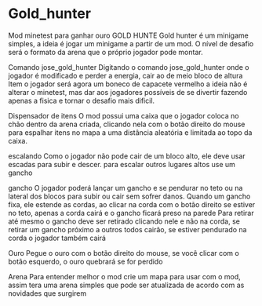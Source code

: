# Gold_hunter
Mod minetest para ganhar ouro
GOLD HUNTE Gold hunter é um minigame simples, a ideia é jogar um minigame a partir de um mod. O nível de desafio será o formato da arena que o próprio jogador pode montar.

Comando jose_gold_hunter
Digitando o comando jose_gold_hunter onde o jogador é modificado e perder a energia, cair ao de meio bloco de altura Item o jogador será agora um boneco de capacete vermelho a ideia não é alterar o minetest, mas dar aos jogadores possíveis de se divertir fazendo apenas a fisica e tornar o desafio mais dificil.

Dispensador de itens
O mod possui uma caixa que o jogador coloca no chão dentro da arena criada, clicando nela com o botão direito do mouse para espalhar itens no mapa a uma distância aleatória e limitada ao topo da caixa.

escalando
Como o jogador não pode cair de um bloco alto, ele deve usar escadas para subir e descer.
para escalar outros lugares altos use um gancho

gancho
O jogador poderá lançar um gancho e se pendurar no teto ou na lateral dos blocos para subir ou cair sem sofrer danos.
Quando um gancho fixa, ele estende as cordas, ao clicar na corda com o botão direito se estiver no teto, apenas a corda cairá e o gancho ficará preso na parede
Para retirar até mesmo o gancho deve ser retirado clicando nele e não na corda, se retirar um gancho próximo a outros todos cairão, se estiver pendurado na corda o jogador também cairá

Ouro
Pegue o ouro com o botão direito do mouse, se você clicar com o botão esquerdo, o ouro quebrará se for perdido

Arena
Para entender melhor o mod crie um mapa para usar com o mod, assim tera uma arena simples que pode ser atualizada de acordo com as novidades que surgirem
